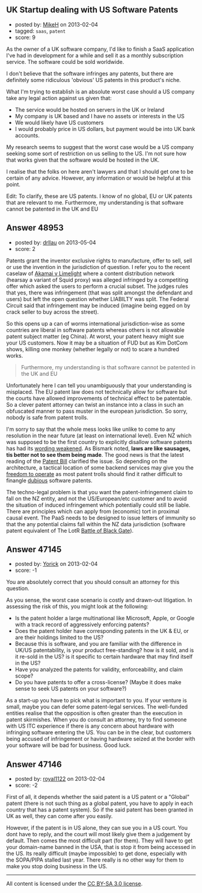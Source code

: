 ## UK Startup dealing with US Software Patents

- posted by: [MikeH](https://stackexchange.com/users/-1/23871-mikeh) on 2013-02-04
- tagged: `saas`, `patent`
- score: 9

As the owner of a UK software company, I'd like to finish a SaaS application I've had in development for a while and sell it as a monthly subscription service. The software could be sold worldwide.

I don't believe that the software infringes any patents, but there are definitely some ridiculous 'obvious' US patents in this product's niche.

What I'm trying to establish is an absolute worst case should a US company take any legal action against us given that:

- The service would be hosted on servers in the UK or Ireland
- My company is UK based and I have no assets or interests in the US
- We would likely have US customers
- I would probably price in US dollars, but payment would be into UK bank accounts.

My research seems to suggest that the worst case would be a US company seeking some sort of restriction on us selling to the US. I'm not sure how that works given that the software would be hosted in the UK.

I realise that the folks on here aren't lawyers and that I should get one to be certain of any advice. However, any information or would be helpful at this point.

Edit: To clarify, these are US patents. I know of no global, EU or UK patents that are relevant to me. Furthermore, my understanding is that software cannot be patented in the UK and EU


## Answer 48953

- posted by: [drllau](https://stackexchange.com/users/-1/26055-drllau) on 2013-05-04
- score: 2

<p>Patents grant the inventor exclusive rights to manufacture, offer to sell, sell or use the invention in the jurisdiction of question. I refer you to the recent caselaw of <a href="http://law.justia.com/cases/federal/appellate-courts/cafc/09-1372/09-1372-2012-08-31.html" rel="nofollow">Akamai v Limelight</a> where a content distribution network (hearsay a variant of Squid proxy) was alleged infringed by a competiting offer which asked the users to perform a crucial subset. The judges rules that yes, there was infringement (that was split amongst the defendant and users) but left the open question whether LIABILTY was split. The Federal Circuit said that infringement may be induced (imagine being egged on by crack seller to buy across the street).</p>

<p>So this opens up a can of worms international jurisdiction-wise as some countries are liberal in software patents whereas others is not allowable patent subject matter (eg China). At worst, your patent heavy might sue your US customers. Now it may be a situation of FUD but as Kim DotCom shows, killing one monkey (whether legally or not) to scare a hundred works. </p>

<blockquote>
  <p>Furthermore, my understanding is that software cannot be patented in the UK and EU</p>
</blockquote>

<p>Unfortunately here I can tell you unambiguously that your understanding is misplaced. The EU patent law does not technically allow for software but the courts have allowed improvements of technical effect to be patentable. So a clever patent attorney can twist an instance into a class in such an obfuscated manner to pass muster in the european jurisdiction. So sorry, nobody is safe from patent trolls.</p>

<p>I'm sorry to say that the whole mess looks like unlike to come to any resolution in the near future (at least on international level). Even NZ which was supposed to be the first country to explicitly disallow software patents has had its <a href="http://nzoss.org.nz/content/no-software-patents-petition%E2%80%8E" rel="nofollow">wording weakened</a>. As Bismark noted, <strong>laws are like sausages, tis better not to see them being made</strong>. The good news is that the latest reading of the <a href="http://www.iitp.org.nz/newsletter/article/430" rel="nofollow">Patent Bill</a> clarified the issue. So depending on the architecture, a tactical location of some backend services may give you the <a href="http://www.wipo.int/sme/en/documents/freedom_to_operate.html" rel="nofollow">freedom to operate</a> as most patent trolls should find it rather difficult to finangle <a href="http://clendons.co.nz/protecting-ip-in-a-post-software-patent-environment.html" rel="nofollow">dubious</a> software patents.</p>

<p>The techno-legal problem is that you want the patent-infringement claim to fall on the NZ entity, and not the US/European/etc customer and to avoid the situation of induced infringement which potentially could still be liable. There are principles which can apply from (economic) tort in proximal causal event. The PaaS needs to be designed to issue letters of immunity so that the any potential claims fall within the NZ data jurisdiction (software patent equivalent of The LotR <a href="http://lotr.wikia.com/wiki/Battle_of_the_Black_Gate" rel="nofollow">Battle of Black Gate</a>).</p>



## Answer 47145

- posted by: [Yorick](https://stackexchange.com/users/-1/22512-yorick) on 2013-02-04
- score: -1

You are absolutely correct that you should consult an attorney for this question.

As you sense, the worst case scenario is costly and drawn-out litigation.  In assessing the risk of this, you might look at the following:

 - Is the patent holder a large multinational like Microsoft, Apple, or Google with a track record of aggressively enforcing patents?
 - Does the patent holder have corresponding patents in the UK & EU, or are their holdings limited to the US?
 - Because this is software, and you are familiar with the difference in UK/US patentability, is your product free-standing? how is it sold, and is it re-sold in the US? is it specific to certain hardware that may find itself in the US?
 - Have you analyzed the patents for validity, enforceability, and claim scope?
 - Do you have patents to offer a cross-license? (Maybe it does make sense to seek US patents on your software?)

As a start-up you have to pick what is important to you.  If your venture is small, maybe you can defer some patent-legal services.  The well-funded entities realise that the opposition is often greater than the execution in patent skirmishes.  When you do consult an attorney, try to find someone with US ITC experience if there is any concern about hardware with infringing software entering the US.  You can be in the clear, but customers being accused of infringement or having hardware seized at the border with your software will be bad for business.  Good luck.




## Answer 47146

- posted by: [royal1122](https://stackexchange.com/users/-1/17308-royal1122) on 2013-02-04
- score: -2

First of all, it depends whether the said patent is a US patent or a "Global" patent (there is not such thing as a global patent, you have to apply in each country that has a patent system). So if the said patent has been granted in UK as well, they can come after you easily.

However, if the patent is in US alone, they can sue you in a US court. You dont have to reply, and the court will most likely give them a judgement by default. Then comes the most difficult part (for them). They will have to get your domain-name banned in the USA, that is stop it from being accessed in the US. Its really difficult (maybe impossible) to get done, especially with the SOPA/PIPA stalled last year. There really is no other way for them to make you stop doing business in the US.




---

All content is licensed under the [CC BY-SA 3.0 license](https://creativecommons.org/licenses/by-sa/3.0/).

